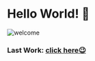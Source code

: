 # Hello World! 👋

![welcome](http://giphygifs.s3.amazonaws.com/media/7kn27lnYSAE9O/giphy.gif)

### Last Work: [click here😉](https://milofi.netlify.app/)
<!---
milenafs/milenafs is a ✨ special ✨ repository because its `README.md` (this file) appears on your GitHub profile.
You can click the Preview link to take a look at your changes.
--->
